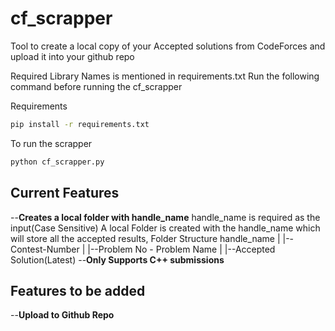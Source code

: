 # cf_scrapper
Tool to create a local copy of your Accepted solutions from CodeForces and upload it into your github repo


Required Library Names is mentioned in requirements.txt
Run the following command before running the cf_scrapper

Requirements
```bash
pip install -r requirements.txt
```

To run the scrapper
```bash
python cf_scrapper.py
```

## Current Features
--**Creates a local folder with handle_name**
	handle_name is required as the input(Case Sensitive)
	A local Folder is created with the handle_name which will store all the accepted results,
	Folder Structure
	handle_name
		|
		|--Contest-Number
			|
			|--Problem No - Problem Name
				|
				|--Accepted Solution(Latest)
--**Only Supports C++ submissions**


## Features to be added
--**Upload to Github Repo**
